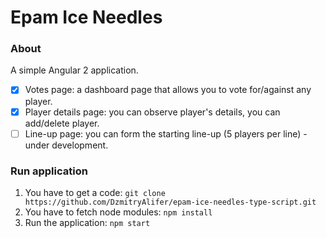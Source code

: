 # Epam Ice Needles

### About

A simple Angular 2 application.
- [x] Votes page: a dashboard page that allows you to vote for/against any player.
- [x] Player details page: you can observe player's details, you can add/delete player.
- [ ] Line-up page: you can form the starting line-up (5 players per line) - under development.

### Run application
1. You have to get a code: `git clone https://github.com/DzmitryAlifer/epam-ice-needles-type-script.git`
2. You have to fetch node modules: `npm install`
3. Run the application: `npm start`

